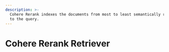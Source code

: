 ```yaml
---
description: >-
  Cohere Rerank indexes the documents from most to least semantically relevant
  to the query.
---
```


# Cohere Rerank Retriever

